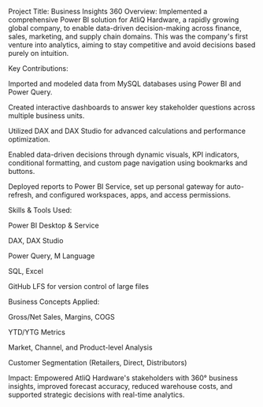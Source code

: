 Project Title: Business Insights 360
Overview:
Implemented a comprehensive Power BI solution for AtliQ Hardware, a rapidly growing global company, to enable data-driven decision-making across finance, sales, marketing, and supply chain domains. This was the company's first venture into analytics, aiming to stay competitive and avoid decisions based purely on intuition.

Key Contributions:

Imported and modeled data from MySQL databases using Power BI and Power Query.

Created interactive dashboards to answer key stakeholder questions across multiple business units.

Utilized DAX and DAX Studio for advanced calculations and performance optimization.

Enabled data-driven decisions through dynamic visuals, KPI indicators, conditional formatting, and custom page navigation using bookmarks and buttons.

Deployed reports to Power BI Service, set up personal gateway for auto-refresh, and configured workspaces, apps, and access permissions.

Skills & Tools Used:

Power BI Desktop & Service

DAX, DAX Studio

Power Query, M Language

SQL, Excel

GitHub LFS for version control of large files

Business Concepts Applied:

Gross/Net Sales, Margins, COGS

YTD/YTG Metrics

Market, Channel, and Product-level Analysis

Customer Segmentation (Retailers, Direct, Distributors)

Impact:
Empowered AtliQ Hardware's stakeholders with 360° business insights, improved forecast accuracy, reduced warehouse costs, and supported strategic decisions with real-time analytics.
